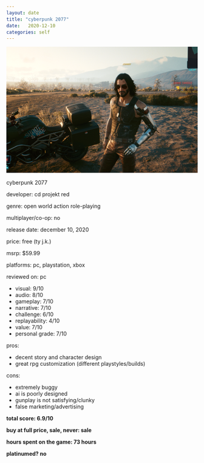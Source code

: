 ```yaml
---
layout: date
title: "cyberpunk 2077"
date:   2020-12-10
categories: self
---
```


![mos](/assets/img/cp2077.jpg)

cyberpunk 2077

developer: cd projekt red

genre: open world action role-playing

multiplayer/co-op: no

release date: december 10, 2020

price: free (ty j.k.)

msrp: $59.99

platforms: pc, playstation, xbox

reviewed on: pc

- visual: 9/10
- audio: 8/10
- gameplay: 7/10
- narrative: 7/10
- challenge: 6/10
- replayability: 4/10
- value: 7/10
- personal grade: 7/10

pros:
- decent story and character design
- great rpg customization (different playstyles/builds)

cons:
- extremely buggy
- ai is poorly designed
- gunplay is not satisfying/clunky
- false marketing/advertising

**total score: 6.9/10**

**buy at full price, sale, never: sale**

**hours spent on the game: 73 hours**

**platinumed? no**